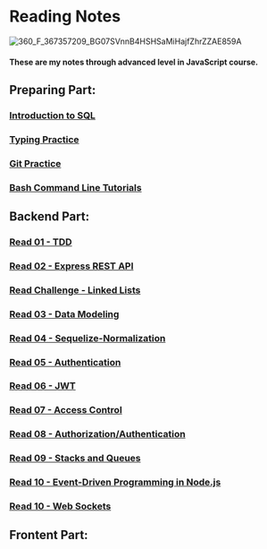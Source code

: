 # Reading Notes

![360_F_367357209_BG07SVnnB4HSHSaMiHajfZhrZZAE859A](https://user-images.githubusercontent.com/103508563/170827201-909d73b3-7449-491a-8d91-4e3d9233244d.jpg)

#### These are my notes through advanced level in JavaScript course.

## Preparing Part:
### [Introduction to SQL](./sql.md)
### [Typing Practice](./type.md)
### [Git Practice](./gitPractice.md)
### [Bash Command Line Tutorials](./commandLine.md)

## Backend Part:
### [Read 01 - TDD](./tdd.md)
### [Read 02 - Express REST API](./expressRestAPI.md)
### [Read Challenge - Linked Lists](./linkedLists.md)
### [Read 03 - Data Modeling](./dataModeling.md)
### [Read 04 - Sequelize-Normalization](./seqNorma.md)
### [Read 05 - Authentication](./auth.md)
### [Read 06 - JWT](./jwt.md)
### [Read 07 - Access Control](./acl.md)
### [Read 08 - Authorization/Authentication](./read8.md)
### [Read 09 - Stacks and Queues](./stacksQueues.md)
### [Read 10 - Event-Driven Programming in Node.js](./event.md)
### [Read 10 - Web Sockets](./webSockets.md)


## Frontent Part:
